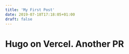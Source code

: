 ```yaml
---
title: 'My First Post'
date: 2019-07-18T17:18:05+01:00
draft: false
---
```


# Hugo on Vercel. Another PR
